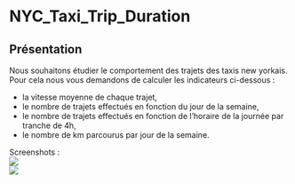 # NYC_Taxi_Trip_Duration

## Présentation  
Nous souhaitons étudier le comportement des trajets des taxis new yorkais. Pour cela nous vous demandons de calculer les indicateurs ci-dessous :  
- la vitesse moyenne de chaque trajet,
- le nombre de trajets effectués en fonction du jour de la semaine,  
- le nombre de trajets effectués en fonction de l’horaire de la journée par tranche de 4h,  
- le nombre de km parcourus par jour de la semaine.  
 
 Screenshots :  
 <img src="https://image.noelshack.com/fichiers/2021/22/7/1622985512-vitesse-moyenne-de-chaque-trajet.png">  
 <img src="https://image.noelshack.com/fichiers/2021/22/7/1622985340-nombre-de-trajet-effectues-en-fonction-du-jour-de-la-semaine.png">
 
 
